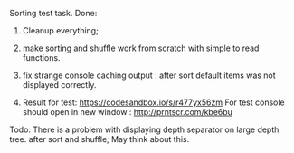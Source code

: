 Sorting test task. 
Done:
 
 1. Cleanup everything;
 2. make sorting and shuffle work from scratch with simple to read functions. 
 
 3. fix strange console caching output : after sort default items was not displayed correctly.
 
 4. Result for test: https://codesandbox.io/s/r477yx56zm
    For test console should open in new window :
    http://prntscr.com/kbe6bu
  
  
  Todo:
   There is a problem with displaying depth separator on large depth tree.
   after sort and shuffle; May think about this.
 
 
